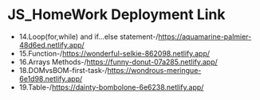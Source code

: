 # JS_HomeWork Deployment Link
* 14.Loop(for,while) and if...else statement-/https://aquamarine-palmier-48d6ed.netlify.app/
* 15.Function-/https://wonderful-selkie-862098.netlify.app/
* 16.Arrays Methods-/https://funny-donut-07a285.netlify.app/
* 18.DOMvsBOM-first-task-/https://wondrous-meringue-6e1d98.netlify.app/
* 19.Table-/https://dainty-bombolone-6e6238.netlify.app/
